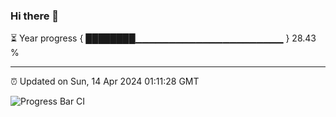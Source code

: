 ### Hi there 👋

⏳ Year progress { ████████▁▁▁▁▁▁▁▁▁▁▁▁▁▁▁▁▁▁▁▁▁▁ } 28.43 %

---

⏰ Updated on Sun, 14 Apr 2024 01:11:28 GMT

![Progress Bar CI](https://github.com/liununu/liununu/workflows/Progress%20Bar%20CI/badge.svg)
